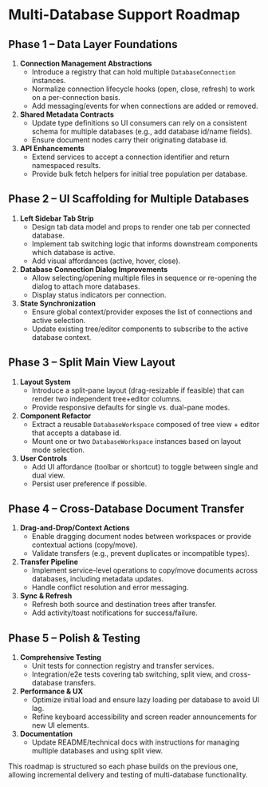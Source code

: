 # Multi-Database Support Roadmap

## Phase 1 – Data Layer Foundations
1. **Connection Management Abstractions**
   - Introduce a registry that can hold multiple `DatabaseConnection` instances.
   - Normalize connection lifecycle hooks (open, close, refresh) to work on a per-connection basis.
   - Add messaging/events for when connections are added or removed.
2. **Shared Metadata Contracts**
   - Update type definitions so UI consumers can rely on a consistent schema for multiple databases (e.g., add database id/name fields).
   - Ensure document nodes carry their originating database id.
3. **API Enhancements**
   - Extend services to accept a connection identifier and return namespaced results.
   - Provide bulk fetch helpers for initial tree population per database.

## Phase 2 – UI Scaffolding for Multiple Databases
1. **Left Sidebar Tab Strip**
   - Design tab data model and props to render one tab per connected database.
   - Implement tab switching logic that informs downstream components which database is active.
   - Add visual affordances (active, hover, close).
2. **Database Connection Dialog Improvements**
   - Allow selecting/opening multiple files in sequence or re-opening the dialog to attach more databases.
   - Display status indicators per connection.
3. **State Synchronization**
   - Ensure global context/provider exposes the list of connections and active selection.
   - Update existing tree/editor components to subscribe to the active database context.

## Phase 3 – Split Main View Layout
1. **Layout System**
   - Introduce a split-pane layout (drag-resizable if feasible) that can render two independent tree+editor columns.
   - Provide responsive defaults for single vs. dual-pane modes.
2. **Component Refactor**
   - Extract a reusable `DatabaseWorkspace` composed of tree view + editor that accepts a database id.
   - Mount one or two `DatabaseWorkspace` instances based on layout mode selection.
3. **User Controls**
   - Add UI affordance (toolbar or shortcut) to toggle between single and dual view.
   - Persist user preference if possible.

## Phase 4 – Cross-Database Document Transfer
1. **Drag-and-Drop/Context Actions**
   - Enable dragging document nodes between workspaces or provide contextual actions (copy/move).
   - Validate transfers (e.g., prevent duplicates or incompatible types).
2. **Transfer Pipeline**
   - Implement service-level operations to copy/move documents across databases, including metadata updates.
   - Handle conflict resolution and error messaging.
3. **Sync & Refresh**
   - Refresh both source and destination trees after transfer.
   - Add activity/toast notifications for success/failure.

## Phase 5 – Polish & Testing
1. **Comprehensive Testing**
   - Unit tests for connection registry and transfer services.
   - Integration/e2e tests covering tab switching, split view, and cross-database transfers.
2. **Performance & UX**
   - Optimize initial load and ensure lazy loading per database to avoid UI lag.
   - Refine keyboard accessibility and screen reader announcements for new UI elements.
3. **Documentation**
   - Update README/technical docs with instructions for managing multiple databases and using split view.

This roadmap is structured so each phase builds on the previous one, allowing incremental delivery and testing of multi-database functionality.
